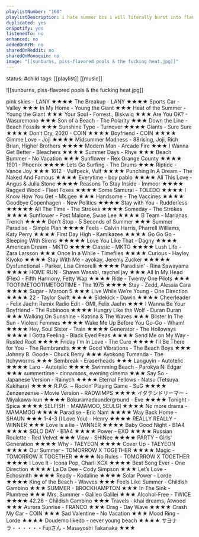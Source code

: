 ```yaml
---
playlistNumber: "168"
playlistDescription: i hate summer bcs i will literally burst into flames once a ray of sunlight touches my skin but here's a summer playlist ig
duplicated: yes
onSpotify: yes
listenedTo: no
enhanced: no
addedOnRYM: no
sharedOnReddit: no
sharedOnMonoquin: no
image: "[[sunburns, piss-flavored pools & the fucking heat.jpg]]"
---
```

status: #child 
tags: [[playlist]] [[music]] 

![[sunburns, piss-flavored pools & the fucking heat.jpg]]

pink skies - LANY ★★★★
The Breakup - LANY ★★★★
Sports Car - Valley ★★★
In My Home - Young the Giant ★★★
Heat of the Summer - Young the Giant ★★★
Your Soul - Forrest., Biskwiq ★★★
Are You OK? - Wasuremono ★★★
Son of a Beach - The Polarity ★★★
Down the Line - Beach Fossils ★★★
Sunshine Type - Turnover ★★★★
Giants - Sure Sure ★★★★
Don’t Cry, 2020 - COIN ★★★★
Boyfriend - COIN ★★★★
Gimme Love - Joji ★★★★
Midsummer Madness - 88rising, Joji, Rich Brian, Higher Brothers ★★★★
Modern Man - Arcade Fire ★★★
I Wanna Get Better - Bleachers ★★★★
Summer Days - Rhye ★★★
Beach Bummer - No Vacation ★★★
Sunflower - Rex Orange County ★★★★
1901 - Phoenix ★★★★
Lets Go Surfing - The Drums ★★★
Riptide - Vance Joy ★★★
1612 - Vulfpeck, Vulf ★★★★
Punching In A Dream - The Naked And Famous ★★★★
Everytime - boy pablo ★★★★
All This Love - Angus & Julia Stone ★★★★
Reasons To Stay Inside - Immoor ★★★★
Ragged Wood - Fleet Foxes ★★★★
Some Samurai - TOLEDO ★★★★
I Know How You Get - Mk.gee ★★★
Handsome - The Vaccines ★★★★
Goodbye Copenhagen - New Politics ★★★★
Stay with You - Rudderless ★★★★★
All The Time - The Strokes ★★★★
Someday - The Strokes ★★★★
Sunflower - Post Malone, Swae Lee ★★★★
B Team - Marianas Trench ★★★★
Don’t Stop - 5 Seconds of Summer ★★★
Summer Paradise - Simple Plan ★★★★
Feels - Calvin Harris, Pharrell Williams, Katy Perry ★★★★
First Day High - Kamikazee ★★★★
Go Go Go - Sleeping With Sirens ★★★★★
Love You Like That - Dagny ★★★★
American Dream - MKTO ★★★★
Classic - MKTO ★★★★
Lush Life - Zara Larsson ★★★
Once In a While - Timeflies ★★★★
Curious - Hayley Kiyoko ★★★★
Stay With Me - ayokay, Jeremy Zucker ★★★★★
Dysfunctional - Parker, Lisa Cimorelli ★★★★
Paradisin’ - Rina Sawayama ★★★★
HOME RUN - Shawn Wasabi, raychel jay ★★★
All In My Head (Flex) - Fifth Harmony, Fetty Wap ★★★★
Ride - Twenty One Pilots ★★★
TOOTIMETOOTIMETOOTIME - The 1975 ★★★★
Stay - Zedd, Alessia Cara ★★★★
Sugar - Maroon 5 ★★★
Live While We’re Young - One Direction ★★★★
22 - Taylor Swift ★★★★
Sidekick - Dawin ★★★★
Cheerleader - Felix Jaehn Remix Radio Edit - OMI, Felix Jaehn ★★★
I Wanna Be Your Boyfriend - The Rubinoos ★★★★
Hungry Like the Wolf - Duran Duran ★★★
Walking On Sunshine - Katrina & The Waves ★★★
Blister In The Sun - Violent Femmes ★★★★
Wake Me Up Before You Go-Go - Wham! ★★★★
Hey, Soul Sister - Train ★★★★
Generator - The Holloways ★★★★
I Gotta Feeling - Black Eyed Peas ★★★★
Send Me on My Way - Rusted Root ★★★★
Friday I’m In Love - The Cure ★★★★
I’ll Be There for You - The Rembrandts ★★★
Good Vibrations - The Beach Boys ★★★
Johnny B. Goode - Chuck Berry ★★★
Ayokong Tumanda - The Itchyworms ★★★
Sembreak - Eraserheads ★★★
Languyin - Autotelic ★★★★
Laro - Autotelic ★★★★
Swimming Beach - Parokya Ni Edgar ★★★
summertime - cinnamons, evening cinema ★★★
Say So - Japanese Version - Rainych ★★★★
Eternal Fellows - Natsu (Tetsuya Kakihara) ★★★★
R.P.G. ~ Rockin’ Playing Game - SuG ★★★★
Zenzenzense - Movie Version - RADWIMPS ★★★★
イダテンドリーマー - Miyakawa-kun ★★★★
Bokuramadaunderground - Eve ★★★★
Tonight - Spica ★★★★
SELFISH - MAMAMOO, SEULGI ★★★★
No more drama - MAMAMOO ★★★★
Paradise - Eric Nam ★★★★
Way Back Home - SHAUN ★★★
1-4-3 (I Love You) - Henry ★★★★
REALLY REALLY - WINNER ★★★
Love is a lie - WINNER ★★★★
Baby Good Night - B1A4 ★★★★
SOLO DAY - B1A4 ★★★★
Power - EXO ★★★★
Russian Roulette - Red Velvet ★★★
View - SHINee ★★★★
PARTY - Girls’ Generation ★★★★
Why - TAEYEON ★★★★
Cover Up - TAEYEON ★★★★
Our Summer - TOMORROW X TOGETHER ★★★★
Magic - TOMORROW X TOGETHER ★★★★
No Rules - TOMORROW X TOGETHER ★★★★
I Love It - Icona Pop, Charli XCX ★★★★
Best Song Ever - One Direction ★★★★
La Da Dee - Cody Simpson ★★★
Let’s Love - Echosmith ★★★★
Ready - Kodaline ★★★★
Solar Power - Lorde ★★★★
King of the Beach - Wavves ★★★
Feels Like Summer - Childish Gambino ★★★
SUMMER - BROCKHAMPTON ★★★
In The Sink - Plumtree ★★★
Mrs. Summer - Galileo Galilei ★★★
Alcohol-Free - TWICE ★★★★
42.26 - Childish Gambino ★★★
Travels - khai dreams, Atwood ★★★
Aurora Sunrise - FRANCO ★★★
Drag - Day Wave ★★★★
Crash My Car - COIN ★★★
Sad Valentine - No Vacation ★★★
Mood Ring - Lorde ★★★★
Doudemo likedo - never young beach ★★★★
サヨナラ・・・・・・Fujiさん - Masayoshi Takanaka ★★★

